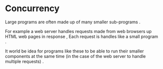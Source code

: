 # Concurrency


Large programs are often made up of many smaller sub-programs .

For example a web server handles requests made from web browsers up HTML web pages in response , Each request is handles like a small program . 


It world be idea for programs like these to be able to run their smaller components at the same time (in the case of the web server to handle multiple requests) .